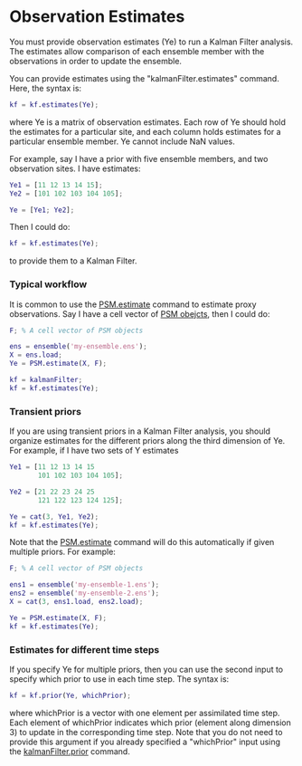 # Observation Estimates
You must provide observation estimates (Ye) to run a Kalman Filter analysis. The estimates allow comparison of each ensemble member with the observations in order to update the ensemble.

You can provide estimates using the "kalmanFilter.estimates" command. Here, the syntax is:
```matlab
kf = kf.estimates(Ye);
```
where Ye is a matrix of observation estimates. Each row of Ye should hold the estimates for a particular site, and each column holds estimates for a particular ensemble member. Ye cannot include NaN values.

For example, say I have a prior with five ensemble members, and two observation sites. I have estimates:
```matlab
Ye1 = [11 12 13 14 15];
Ye2 = [101 102 103 104 105];

Ye = [Ye1; Ye2];
```
Then I could do:
```matlab
kf = kf.estimates(Ye);
```
to provide them to a Kalman Filter.

### Typical workflow
It is common to use the [PSM.estimate](../PSM/estimate) command to estimate proxy observations. Say I have a cell vector of [PSM obejcts](../PSM/object), then I could do:
```matlab
F; % A cell vector of PSM objects

ens = ensemble('my-ensemble.ens');
X = ens.load;
Ye = PSM.estimate(X, F);

kf = kalmanFilter;
kf = kf.estimates(Ye);
```

### Transient priors
If you are using transient priors in a Kalman Filter analysis, you should organize estimates for the different priors along the third dimension of Ye. For example, if I have two sets of Y estimates
```matlab
Ye1 = [11 12 13 14 15
       101 102 103 104 105];

Ye2 = [21 22 23 24 25
       121 122 123 124 125];

Ye = cat(3, Ye1, Ye2);
kf = kf.estimates(Ye);
```

Note that the [PSM.estimate](../PSM/estimate) command will do this automatically if given multiple priors. For example:
```matlab
F; % A cell vector of PSM objects

ens1 = ensemble('my-ensemble-1.ens');
ens2 = ensemble('my-ensemble-2.ens');
X = cat(3, ens1.load, ens2.load);

Ye = PSM.estimate(X, F);
kf = kf.estimates(Ye);
```

### Estimates for different time steps

If you specify Ye for multiple priors, then you can use the second input to specify which prior to use in each time step. The syntax is:
```matlab
kf = kf.prior(Ye, whichPrior);
```
where whichPrior is a vector with one element per assimilated time step. Each element of whichPrior indicates which prior (element along dimension 3) to update in the corresponding time step. Note that you do not need to provide this argument if you already specified a "whichPrior" input using the [kalmanFilter.prior](prior) command.

